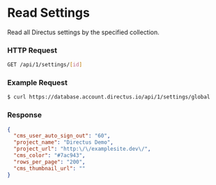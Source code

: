 # Read Settings

Read all Directus settings by the specified collection.

### HTTP Request

```bash
GET /api/1/settings/[id]
```

### Example Request

```bash
$ curl https://database.account.directus.io/api/1/settings/global
```

### Response

```json
{
  "cms_user_auto_sign_out": "60",
  "project_name": "Directus Demo",
  "project_url": "http:\/\/examplesite.dev\/",
  "cms_color": "#7ac943",
  "rows_per_page": "200",
  "cms_thumbnail_url": ""
}
```